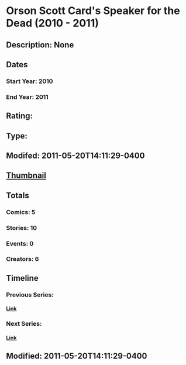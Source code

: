 # Orson Scott Card's Speaker for the Dead (2010 - 2011)
## Description: None
## Dates
### Start Year: 2010
### End Year: 2011
## Rating: 
## Type: 
## Modifed: 2011-05-20T14:11:29-0400
## [Thumbnail](http://i.annihil.us/u/prod/marvel/i/mg/6/50/4cb4d161293d9.jpg)
## Totals
### Comics: 5
### Stories: 10
### Events: 0
### Creators: 6
## Timeline
### Previous Series: 
#### [Link]()
### Next Series: 
#### [Link]()
## Modified: 2011-05-20T14:11:29-0400